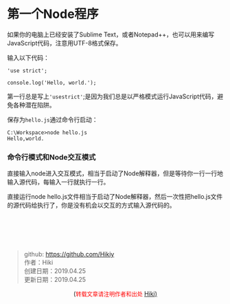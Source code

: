 # 第一个Node程序
如果你的电脑上已经安装了Sublime Text，或者Notepad++，也可以用来编写JavaScript代码，注意用UTF-8格式保存。

输入以下代码：
```
'use strict';

console.log('Hello, world.');
```

第一行总是写上```'usestrict'```;是因为我们总是以严格模式运行JavaScript代码，避免各种潜在陷阱。

保存为```hello.js```通过命令行启动：
```
C:\Workspace>node hello.js
Hello,world.
```


### 命令行模式和Node交互模式
直接输入node进入交互模式，相当于启动了Node解释器，但是等待你一行一行地输入源代码，每输入一行就执行一行。

直接运行node hello.js文件相当于启动了Node解释器，然后一次性把hello.js文件的源代码给执行了，你是没有机会以交互的方式输入源代码的。

<br /><br /><br /><br />
> github: https://github.com/Hikiy  
> 作者：Hiki  
> 创建日期：2019.04.25  
> 更新日期：2019.04.25

<center>(<font color=red size=2>转载文章请注明作者和出处 </font><a href="https://github.com/Hikiy">Hiki)</a></center>  